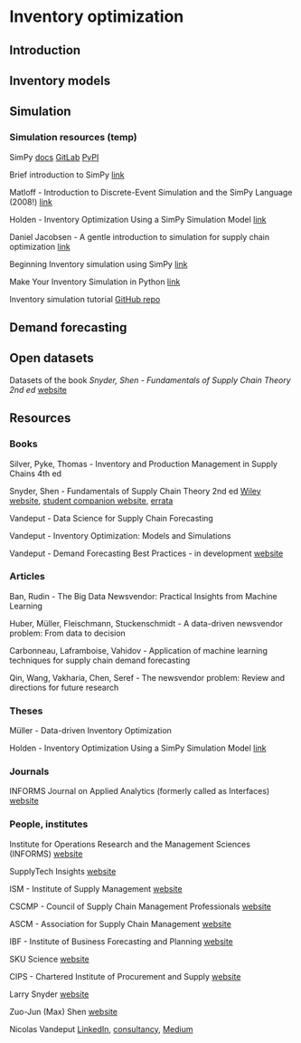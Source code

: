 # Inventory optimization

## Introduction

## Inventory models

## Simulation

### Simulation resources (temp)

SimPy [docs](https://simpy.readthedocs.io/en/latest/index.html) [GitLab](https://gitlab.com/team-simpy/simpy/) [PyPI](https://pypi.org/project/simpy/)

Brief introduction to SimPy [link](https://transport-systems.imperial.ac.uk/tf/60008_21/n4_2_inventory_management.html)

Matloff - Introduction to Discrete-Event Simulation and the SimPy Language (2008!) [link](https://web.cs.ucdavis.edu/~matloff/matloff/public_html/156/PLN/DESimIntro.pdf)

Holden - Inventory Optimization Using a SimPy Simulation Model [link](https://dc.etsu.edu/cgi/viewcontent.cgi?article=4651&context=etd)

Daniel Jacobsen - A gentle introduction to simulation for supply chain optimization [link](https://www.danieljacobsen.com/a-gentle-introduction-to-simulation-for-supply-chain-optimization/)

Beginning Inventory simulation using SimPy [link](https://asadali047.medium.com/inventory-simulation-for-beginners-7ea55eb6c4f8)

Make Your Inventory Simulation in Python [link](https://towardsdatascience.com/make-your-inventory-simulation-in-python-9cb950da8cf3)

Inventory simulation tutorial [GitHub repo](https://github.com/Arthurbdt/inventory-simulation)

## Demand forecasting

## Open datasets

Datasets of the book *Snyder, Shen - Fundamentals of Supply Chain Theory 2nd ed* [website](https://bcs.wiley.com/he-bcs/Books?action=resource&bcsId=11520&itemId=1119024846&resourceId=45789)

## Resources

### Books

Silver, Pyke, Thomas - Inventory and Production Management in Supply Chains 4th ed

Snyder, Shen - Fundamentals of Supply Chain Theory 2nd ed [Wiley website](https://www.wiley.com/en-ie/Fundamentals+of+Supply+Chain+Theory,+2nd+Edition-p-9781119024842), [student companion website](https://bcs.wiley.com/he-bcs/Books?action=index&bcsId=11520&itemId=1119024846), [errata](https://higheredbcs.wiley.com/legacy/college/snyder/1119024846/errata/FoSCT-2e-errata_updated.pdf)

Vandeput - Data Science for Supply Chain Forecasting

Vandeput - Inventory Optimization: Models and Simulations

Vandeput - Demand Forecasting Best Practices - in development [website](https://www.manning.com/books/demand-forecasting-best-practices)

### Articles

Ban, Rudin - The Big Data Newsvendor: Practical Insights from Machine Learning

Huber, Müller, Fleischmann, Stuckenschmidt - A data-driven newsvendor problem: From data to decision

Carbonneau, Laframboise, Vahidov - Application of machine learning techniques for supply chain demand forecasting

Qin, Wang, Vakharia, Chen, Seref - The newsvendor problem: Review and directions for future research

### Theses

Müller - Data-driven Inventory Optimization

Holden - Inventory Optimization Using a SimPy Simulation Model [link](https://dc.etsu.edu/cgi/viewcontent.cgi?article=4651&context=etd)

### Journals

INFORMS Journal on Applied Analytics (formerly called as Interfaces) [website](https://pubsonline.informs.org/journal/ijaa)

### People, institutes

Institute for Operations Research and the Management Sciences (INFORMS) [website](https://www.informs.org/)

SupplyTech Insights [website](https://supplytechinsights.com/)

ISM - Institute of Supply Management [website](https://www.ismworld.org/)

CSCMP - Council of Supply Chain Management Professionals [website](https://cscmp.org/)

ASCM - Association for Supply Chain Management [website](https://www.ascm.org/)

IBF - Institute of Business Forecasting and Planning [website](https://ibf.org/)

SKU Science [website](https://www.skuscience.com/)

CIPS - Chartered Institute of Procurement and Supply [website](https://www.cips.org/)

Larry Snyder [website](https://coral.ise.lehigh.edu/larry/)

Zuo-Jun (Max) Shen [website](https://shen.ieor.berkeley.edu/)

Nicolas Vandeput [LinkedIn](https://be.linkedin.com/in/vandeputnicolas), [consultancy](https://supchains.com/), [Medium](https://nicolas-vandeput.medium.com/)
